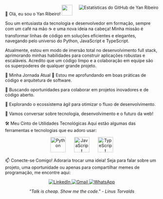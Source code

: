 👋 Olá, eu sou o Yan Ribeiro! <img src="https://media.giphy.com/media/hvRJCLFzcasrR4ia7z/giphy.gif" width="35">
<a href="https://github.com/anuraghazra/github-readme-stats">
<img align="right" src="https://github-readme-stats.vercel.app/api?username=SEU-NOME-DE-USUARIO-AQUI&show_icons=true&theme=dracula&include_all_commits=true&count_private=true" alt="Estatísticas do GitHub de Yan Ribeiro"/>
</a>

Sou um entusiasta da tecnologia e desenvolvedor em formação, sempre com um café na mão ☕ e uma nova ideia na cabeça! Minha missão é transformar linhas de código em soluções eficientes e elegantes, navegando pelo universo do Python, JavaScript e TypeScript.

Atualmente, estou em modo de imersão total no desenvolvimento full stack, aprimorando minhas habilidades para construir aplicações robustas e escaláveis. Acredito que um código limpo e a colaboração em equipe são os superpoderes de qualquer grande projeto.

🚀 Minha Jornada Atual
🌱 Estou me aprofundando em boas práticas de código e arquitetura de software.

👯 Buscando oportunidades para colaborar em projetos inovadores e de código aberto.

🔭 Explorando o ecossistema ágil para otimizar o fluxo de desenvolvimento.

💬 Vamos conversar sobre tecnologia, desenvolvimento e o futuro da web!

🛠️ Meu Cinto de Utilidades Tecnológicas
Aqui estão algumas das ferramentas e tecnologias que eu adoro usar:

<div align="center">
<img src="https://cdn.jsdelivr.net/gh/devicons/devicon/icons/python/python-original-wordmark.svg" height="50" alt="Python" title="Python"/>
<img width="20" />
<img src="https://cdn.jsdelivr.net/gh/devicons/devicon/icons/javascript/javascript-original.svg" height="50" alt="JavaScript" title="JavaScript"/>
<img width="20" />
<img src="https://cdn.jsdelivr.net/gh/devicons/devicon/icons/typescript/typescript-original.svg" height="50" alt="TypeScript" title="TypeScript"/>
</div>

📫 Conecte-se Comigo!
Adoraria trocar uma ideia! Seja para falar sobre um projeto, uma oportunidade ou apenas para compartilhar memes de programação, me encontre aqui:

<div align="center">
<a href="https://www.linkedin.com/in/yan-ribeiro-nunes-a76a12334/" target="_blank">
<img src="https://img.shields.io/badge/LinkedIn-0077B5?style=for-the-badge&logo=linkedin&logoColor=white" alt="LinkedIn" />
</a>
<a href="mailto:yanyago2529@gmail.com" target="_blank">
<img src="https://img.shields.io/badge/Gmail-D14836?style=for-the-badge&logo=gmail&logoColor=white" alt="Gmail" />
</a>
<a href="https://wa.me/5581995029461" target="_blank">
<img src="https://img.shields.io/badge/WhatsApp-25D366?style=for-the-badge&logo=whatsapp&logoColor=white" alt="WhatsApp" />
</a>
</div>

<p align="center">
<i>"Talk is cheap. Show me the code." - Linus Torvalds</i>
</p>
